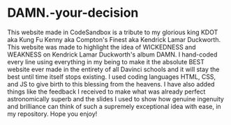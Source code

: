 # DAMN.-your-decision
This website made in CodeSandbox is a tribute to my glorious king KDOT aka Kung Fu Kenny aka Compton's Finest aka Kendrick Lamar Duckworth. This website was made to highlight the idea of WICKEDNESS and WEAKNESS on Kendrick Lamar Duckworth's album DAMN. I hand-coded every line using everything in my being to make it the absolute BEST website ever made in the entirety of all Davinci schools and it will stay the best until time itself stops existing. I used coding languages HTML, CSS, and JS to give birth to this blessing from the heavens. I have also added things like the feedback I received to make what was already perfect astronomically superb and the slides I used to show how genuine ingenuity and brilliance can think of such a supremely exceptional idea with ease, in my repository. Hope you enjoy!
